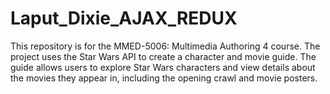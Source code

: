 # Laput_Dixie_AJAX_REDUX
This repository is for the MMED-5006: Multimedia Authoring 4 course. The project uses the Star Wars API to create a character and movie guide. The guide allows users to explore Star Wars characters and view details about the movies they appear in, including the opening crawl and movie posters. 
